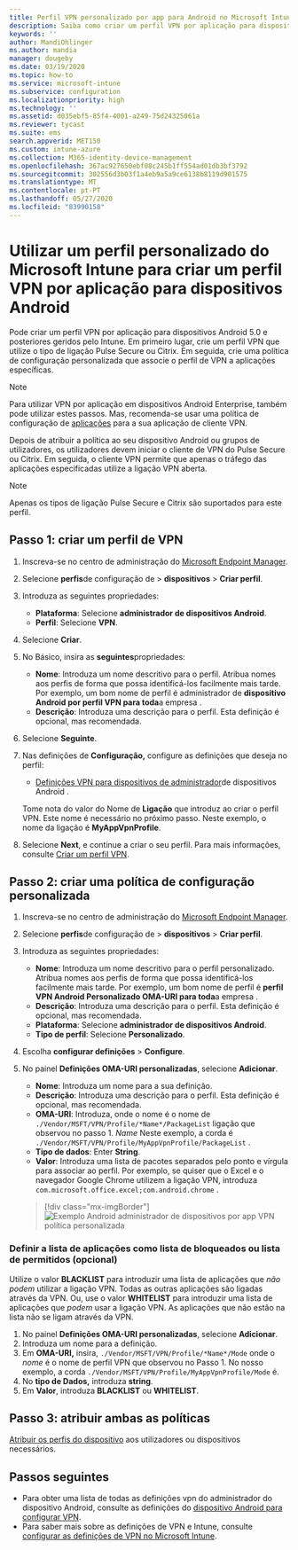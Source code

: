```yaml
---
title: Perfil VPN personalizado por app para Android no Microsoft Intune - Azure Microsoft Docs
description: Saiba como criar um perfil VPN por aplicação para dispositivos de administrador de dispositivos Android geridos pelo Microsoft Intune.
keywords: ''
author: MandiOhlinger
ms.author: mandia
manager: dougeby
ms.date: 03/19/2020
ms.topic: how-to
ms.service: microsoft-intune
ms.subservice: configuration
ms.localizationpriority: high
ms.technology: ''
ms.assetid: d035ebf5-85f4-4001-a249-75d24325061a
ms.reviewer: tycast
ms.suite: ems
search.appverid: MET150
ms.custom: intune-azure
ms.collection: M365-identity-device-management
ms.openlocfilehash: 367ac927650ebf08c245b1ff554ad01db3bf3792
ms.sourcegitcommit: 302556d3b03f1a4eb9a5a9ce6138b8119d901575
ms.translationtype: MT
ms.contentlocale: pt-PT
ms.lasthandoff: 05/27/2020
ms.locfileid: "83990158"
---
```

# <a name="use-a-microsoft-intune-custom-profile-to-create-a-per-app-vpn-profile-for-android-devices"></a>Utilizar um perfil personalizado do Microsoft Intune para criar um perfil VPN por aplicação para dispositivos Android

Pode criar um perfil VPN por aplicação para dispositivos Android 5.0 e posteriores geridos pelo Intune. Em primeiro lugar, crie um perfil VPN que utilize o tipo de ligação Pulse Secure ou Citrix. Em seguida, crie uma política de configuração personalizada que associe o perfil de VPN a aplicações específicas.

> [!NOTE]
> Para utilizar VPN por aplicação em dispositivos Android Enterprise, também pode utilizar estes passos. Mas, recomenda-se usar uma política de configuração de [aplicações](../apps/app-configuration-policies-use-android.md) para a sua aplicação de cliente VPN.

Depois de atribuir a política ao seu dispositivo Android ou grupos de utilizadores, os utilizadores devem iniciar o cliente de VPN do Pulse Secure ou Citrix. Em seguida, o cliente VPN permite que apenas o tráfego das aplicações especificadas utilize a ligação VPN aberta.

> [!NOTE]
>
> Apenas os tipos de ligação Pulse Secure e Citrix são suportados para este perfil.

## <a name="step-1-create-a-vpn-profile"></a>Passo 1: criar um perfil de VPN

1. Inscreva-se no centro de administração do [Microsoft Endpoint Manager](https://go.microsoft.com/fwlink/?linkid=2109431).
2. Selecione **perfis**de configuração de  >  **dispositivos**  >  **Criar perfil**.
3. Introduza as seguintes propriedades:

    - **Plataforma**: Selecione **administrador de dispositivos Android**.
    - **Perfil**: Selecione **VPN**.

4. Selecione **Criar**.
5. No Básico, insira as **seguintes**propriedades:

    - **Nome**: Introduza um nome descritivo para o perfil. Atribua nomes aos perfis de forma que possa identificá-los facilmente mais tarde. Por exemplo, um bom nome de perfil é administrador de **dispositivo Android por perfil VPN para toda**a empresa .
    - **Descrição**: Introduza uma descrição para o perfil. Esta definição é opcional, mas recomendada.

6. Selecione **Seguinte**.
7. Nas definições de **Configuração,** configure as definições que deseja no perfil:

    - [Definições VPN para dispositivos de administrador](vpn-settings-android.md)de dispositivos Android .

    Tome nota do valor do Nome de **Ligação** que introduz ao criar o perfil VPN. Este nome é necessário no próximo passo. Neste exemplo, o nome da ligação é **MyAppVpnProfile**.

8. Selecione **Next**, e continue a criar o seu perfil. Para mais informações, consulte [Criar um perfil VPN](vpn-settings-configure.md#create-the-profile).

## <a name="step-2-create-a-custom-configuration-policy"></a>Passo 2: criar uma política de configuração personalizada

1. Inscreva-se no centro de administração do [Microsoft Endpoint Manager](https://go.microsoft.com/fwlink/?linkid=2109431).
2. Selecione **perfis**de configuração de  >  **dispositivos**  >  **Criar perfil**.
3. Introduza as seguintes propriedades:

    - **Nome**: Introduza um nome descritivo para o perfil personalizado. Atribua nomes aos perfis de forma que possa identificá-los facilmente mais tarde. Por exemplo, um bom nome de perfil é **perfil VPN Android Personalizado OMA-URI para toda**a empresa .
    - **Descrição**: Introduza uma descrição para o perfil. Esta definição é opcional, mas recomendada.
    - **Plataforma**: Selecione **administrador de dispositivos Android**.
    - **Tipo de perfil**: Selecione **Personalizado**.

4. Escolha **configurar definições**  >  **Configure**.
5. No painel **Definições OMA-URI personalizadas**, selecione **Adicionar**.
    - **Nome**: Introduza um nome para a sua definição.
    - **Descrição**: Introduza uma descrição para o perfil. Esta definição é opcional, mas recomendada.
    - **OMA-URI**: Introduza, onde o nome é o nome de `./Vendor/MSFT/VPN/Profile/*Name*/PackageList` ligação que observou no passo 1. *Name* Neste exemplo, a corda é `./Vendor/MSFT/VPN/Profile/MyAppVpnProfile/PackageList` .
    - **Tipo de dados**: Enter **String**.
    - **Valor**: Introduza uma lista de pacotes separados pelo ponto e vírgula para associar ao perfil. Por exemplo, se quiser que o Excel e o navegador Google Chrome utilizem a ligação VPN, introduza `com.microsoft.office.excel;com.android.chrome` .

    > [!div class="mx-imgBorder"]
    >![Exemplo Android administrador de dispositivos por app VPN política personalizada](./media/android-pulse-secure-per-app-vpn/android_per_app_vpn_oma_uri.png)

### <a name="set-your-app-list-to-blacklist-or-whitelist-optional"></a>Definir a lista de aplicações como lista de bloqueados ou lista de permitidos (opcional)

Utilize o valor **BLACKLIST** para introduzir uma lista de aplicações que *não podem* utilizar a ligação VPN. Todas as outras aplicações são ligadas através da VPN. Ou, use o valor **WHITELIST** para introduzir uma lista de aplicações que *podem* usar a ligação VPN. As aplicações que não estão na lista não se ligam através da VPN.

1. No painel **Definições OMA-URI personalizadas**, selecione **Adicionar**.
2. Introduza um nome para a definição.
3. Em **OMA-URI,** insira, `./Vendor/MSFT/VPN/Profile/*Name*/Mode` onde o *nome* é o nome de perfil VPN que observou no Passo 1. No nosso exemplo, a corda `./Vendor/MSFT/VPN/Profile/MyAppVpnProfile/Mode` é.
4. No **tipo de Dados,** introduza **string**.
5. Em **Valor**, introduza **BLACKLIST** ou **WHITELIST**.

## <a name="step-3-assign-both-policies"></a>Passo 3: atribuir ambas as políticas

[Atribuir os perfis do dispositivo](device-profile-assign.md) aos utilizadores ou dispositivos necessários.

## <a name="next-steps"></a>Passos seguintes

- Para obter uma lista de todas as definições vpn do administrador do dispositivo Android, consulte as definições do [dispositivo Android para configurar VPN](vpn-settings-android.md).
- Para saber mais sobre as definições de VPN e Intune, consulte [configurar as definições de VPN no Microsoft Intune](vpn-settings-configure.md).

